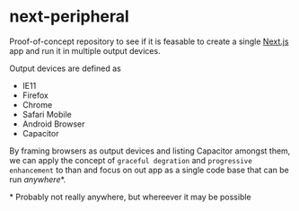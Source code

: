 # next-peripheral

Proof-of-concept repository to see if it is feasable to create a single [Next.js](https://nextjs.org/) app and run it in multiple output devices.

Output devices are defined as

- IE11
- Firefox
- Chrome
- Safari Mobile
- Android Browser
- Capacitor

By framing browsers as output devices and listing Capacitor amongst them, we can apply the concept of `graceful degration` and `progressive enhancement` to than and focus on out app as a single code base that can be run _anywhere_\*.

\* Probably not really anywhere, but whereever it may be possible
